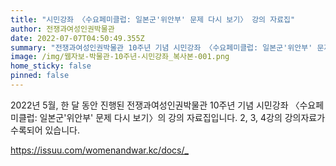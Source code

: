 ```yaml
---
title: "시민강좌 〈수요페미클럽: 일본군'위안부' 문제 다시 보기〉 강의 자료집"
author: 전쟁과여성인권박물관
date: 2022-07-07T04:50:49.355Z
summary: "전쟁과여성인권박물관 10주년 기념 시민강좌 〈수요페미클럽: 일본군'위안부' 문제 다시 보기〉의 강의 자료집입니다."
image: /img/웹자보-박물관-10주년-시민강좌_복사본-001.png
home_sticky: false
pinned: false
---
```

2022년 5월, 한 달 동안 진행된 전쟁과여성인권박물관 10주년 기념 시민강좌 〈수요페미클럽: 일본군'위안부' 문제 다시 보기〉의 강의 자료집입니다. 2, 3, 4강의 강의자료가 수록되어 있습니다. 

<https://issuu.com/womenandwar.kc/docs/_>